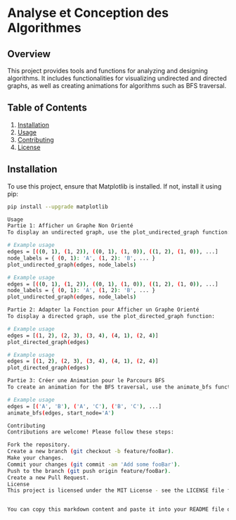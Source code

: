 # Analyse et Conception des Algorithmes

## Overview

This project provides tools and functions for analyzing and designing algorithms. It includes functionalities for visualizing undirected and directed graphs, as well as creating animations for algorithms such as BFS traversal.

## Table of Contents

1. [Installation](#installation)
2. [Usage](#usage)
3. [Contributing](#contributing)
4. [License](#license)

## Installation

To use this project, ensure that Matplotlib is installed. If not, install it using pip:

```bash
pip install --upgrade matplotlib

Usage
Partie 1: Afficher un Graphe Non Orienté
To display an undirected graph, use the plot_undirected_graph function:

# Example usage
edges = [((0, 1), (1, 2)), ((0, 1), (1, 0)), ((1, 2), (1, 0)), ...]
node_labels = { (0, 1): 'A', (1, 2): 'B', ... }
plot_undirected_graph(edges, node_labels)

# Example usage
edges = [((0, 1), (1, 2)), ((0, 1), (1, 0)), ((1, 2), (1, 0)), ...]
node_labels = { (0, 1): 'A', (1, 2): 'B', ... }
plot_undirected_graph(edges, node_labels)

Partie 2: Adapter la Fonction pour Afficher un Graphe Orienté
To display a directed graph, use the plot_directed_graph function:

# Example usage
edges = [(1, 2), (2, 3), (3, 4), (4, 1), (2, 4)]
plot_directed_graph(edges)

# Example usage
edges = [(1, 2), (2, 3), (3, 4), (4, 1), (2, 4)]
plot_directed_graph(edges)

Partie 3: Créer une Animation pour le Parcours BFS
To create an animation for the BFS traversal, use the animate_bfs function:

# Example usage
edges = [('A', 'B'), ('A', 'C'), ('B', 'C'), ...]
animate_bfs(edges, start_node='A')

Contributing
Contributions are welcome! Please follow these steps:

Fork the repository.
Create a new branch (git checkout -b feature/fooBar).
Make your changes.
Commit your changes (git commit -am 'Add some fooBar').
Push to the branch (git push origin feature/fooBar).
Create a new Pull Request.
License
This project is licensed under the MIT License - see the LICENSE file for details.


You can copy this markdown content and paste it into your README file on GitHub. Make sure to replace placeholders like `plot_undirected_graph`, `plot_directed_graph`, and `animate_bfs` with the actual names of your functions if they differ. Additionally, if there are any links or specific details you want to include, you can customize them accordingly. If you need further assistance, feel free to ask!

